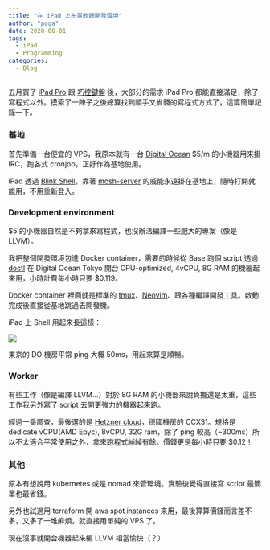 ```yaml
---
title: "在 iPad 上布置軟體開發環境"
author: "poga"
date: 2020-08-01
tags:
  - iPad
  - Programming
categories:
  - Blog
---
```


五月買了 [iPad Pro](https://www.apple.com/tw/ipad-pro/) 跟 [巧控鍵盤](https://www.apple.com/tw/ipad-keyboards/) 後，大部分的需求 iPad Pro 都能直接滿足，除了寫程式以外。摸索了一陣子之後總算找到順手又省錢的寫程式方式了，這篇簡單記錄一下。

<!--more-->

### 基地

首先準備一台便宜的 VPS，我原本就有一台 [Digital Ocean](https://www.digitalocean.com/) $5/m 的小機器用來掛 IRC，跑各式 cronjob，正好作為基地使用。

iPad 透過 [Blink Shell](https://blink.sh/)，靠著 [mosh-server](https://mosh.org/) 的威能永遠掛在基地上，隨時打開就能用，不用重新登入。

### Development environment

$5 的小機器自然是不夠拿來寫程式，也沒辦法編譯一些肥大的專案（像是 LLVM）。

我把整個開發環境包進 Docker container，需要的時候從 Base 跑個 script 透過 [doctl](https://github.com/digitalocean/doctl) 在 Digital Ocean Tokyo 開台 CPU-optimized, 4vCPU, 8G RAM 的機器起來用，小時計費每小時只要 $0.119。

Docker container 裡面就是標準的 [tmux](https://github.com/tmux/tmux)、[Neovim](https://neovim.io/)、跟各種編譯開發工具。啟動完成後直接從基地跳過去開發機。

iPad 上 Shell 用起來長這樣：

![](/post/2020-08-01_ipad_programming_environment/shell.png)

東京的 DO 機房平常 ping 大概 50ms，用起來算是順暢。

### Worker

有些工作（像是編譯 LLVM...）對於 8G RAM 的小機器來說負擔還是太重，這些工作我另外寫了 script 去開更強力的機器起來跑。

經過一番調查，最後選的是 [Hetzner cloud](https://www.hetzner.com/cloud)，德國機房的 CCX31。規格是 dedicate vCPU(AMD Epyc), 8vCPU, 32G ram，除了 ping 較高（~300ms）所以不太適合平常使用之外，拿來跑程式綽綽有餘。價錢更是每小時只要 $0.12！

### 其他

原本有想說用 kubernetes 或是 nomad 來管環境。實驗後覺得直接寫 script 最簡單也最省錢。

另外也試過用 terraform 開 aws spot instances 來用，最後算算價錢而言差不多，又多了一堆麻煩，就直接用單純的 VPS 了。

現在沒事就開台機器起來編 LLVM 相當愉快（？）
